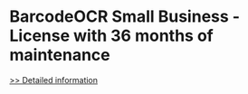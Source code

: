 # BarcodeOCR Small Business - License with 36 months of maintenance
[>> Detailed information](https://secure.shareit.com/shareit/product.html?productid=300807696&affiliateid=200057808)